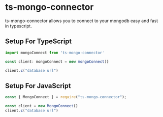 # ts-mongo-connector
 ts-mongo-connector allows you to connect to your mongodb easy and fast in typescript.

 ## Setup For TypeScript

 ```typescript
 import mongoConnect from 'ts-mongo-connector'

 const client: mongoConnect = new mongoConnect()

 client.c("database url")
```

## Setup For JavaScript

```javascript
const { MongoConnect } = require("ts-mongo-connector");

const client = new MongoConnect()
client.c("database url")
```